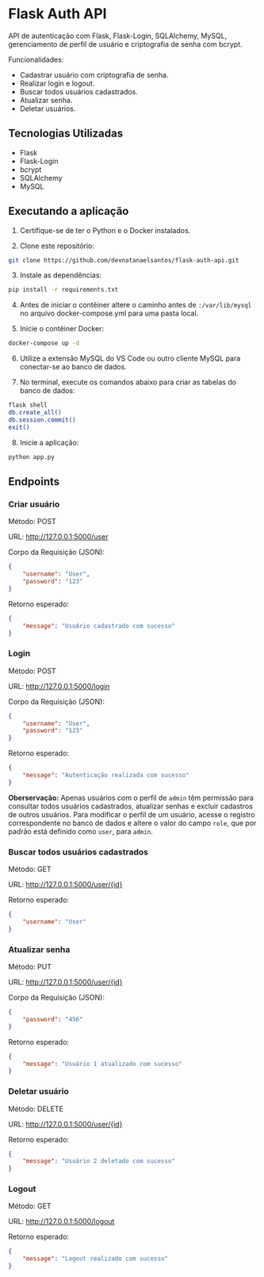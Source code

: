 # Flask Auth API
API de autenticação com Flask, Flask-Login, SQLAlchemy, MySQL, gerenciamento de perfil de usuário e criptografia de senha com bcrypt.

Funcionalidades:
- Cadastrar usuário com criptografia de senha. 
- Realizar login e logout.
- Buscar todos usuários cadastrados. 
- Atualizar senha. 
- Deletar usuários.

 ## Tecnologias Utilizadas
- Flask
- Flask-Login
- bcrypt
- SQLAlchemy
- MySQL

 ## Executando a aplicação
1. Certifique-se de ter o Python e o Docker instalados.

2. Clone este repositório:
````bash
git clone https://github.com/devnatanaelsantos/flask-auth-api.git
````

3. Instale as dependências:
````bash
pip install -r requirements.txt
````

4. Antes de iniciar o contêiner altere o caminho antes de `:/var/lib/mysql` no arquivo docker-compose.yml para uma pasta local.

5. Inicie o contêiner Docker:
````bash
docker-compose up -d
````

6. Utilize a extensão MySQL do VS Code ou outro cliente MySQL para conectar-se ao banco de dados.

7. No terminal, execute os comandos abaixo para criar as tabelas do banco de dados:
````bash
flask shell
db.create_all()
db.session.commit()
exit()
````

8. Inicie a aplicação:
````bash
python app.py
````

## Endpoints
### Criar usuário
Método: POST

URL: http://127.0.0.1:5000/user

Corpo da Requisição (JSON):

````json
{
    "username": "User",
    "password": "123"
}
````
Retorno esperado:
````json
{
    "message": "Usuário cadastrado com sucesso"
}
````
### Login

Método: POST

URL: http://127.0.0.1:5000/login

Corpo da Requisição (JSON):

````json
{
    "username": "User",
    "password": "123"
}
````
Retorno esperado:
````json
{
    "message": "Autenticação realizada com sucesso"
}
````

**Oberservação:** Apenas usuários com o perfil de ``admin`` têm permissão para consultar todos usuários cadastrados, atualizar senhas e excluir cadastros de outros usuários. Para modificar o perfil de um usuário, acesse o registro correspondente no banco de dados e altere o valor do campo ``role``, que por padrão está definido como ``user``, para ``admin``.

### Buscar todos usuários cadastrados

Método: GET

URL: http://127.0.0.1:5000/user/{id}

Retorno esperado:
````json
{
    "username": "User"
}
````
### Atualizar senha

Método: PUT

URL: http://127.0.0.1:5000/user/{id}

Corpo da Requisição (JSON):

````json
{
    "password": "456"
}
````
Retorno esperado:
````json
{
    "message": "Usuário 1 atualizado com sucesso"
}
````
### Deletar usuário

Método: DELETE

URL: http://127.0.0.1:5000/user/{id}

Retorno esperado:
````json
{
    "message": "Usuário 2 deletado com sucesso"
}
````
### Logout
Método: GET

URL: http://127.0.0.1:5000/logout

Retorno esperado:
````json
{
    "message": "Logout realizado com sucesso"
}
````



